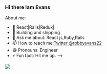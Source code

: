 ### Hi there Iam Evans

About me:
- 🌱 React|Rails|Redux|
- 👯 Building and shipping
- 💬 Ask me about: React js,Ruby,Rails
- 📫 How to reach me:[Twitter @robbyevans22](https://twitter.com/robbyevans22)
- 😄 Pronouns: Engineer
- ⚡ Fun fact: Hit me up.
-->

<img src="https://github-readme-stats.vercel.app/api?username=robbyevans&&show_icons=true&title_color=ffffff&icon_color=bb2acf&text_color=daf7dc&bg_color=0a0c10">
